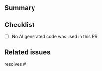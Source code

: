 ## Summary
<!-- Mandatory
Explain here the why, the rationale and motivation, for the changes.
-->

## Checklist
<!-- Mandatory
Please confirm the following by replacing the space with an "x" between the []:
-->

- [ ] No AI generated code was used in this PR

## Related issues
<!-- Mandatory
All PRs should resolve an issue, if one does not exist, please open one.
-->

resolves #
